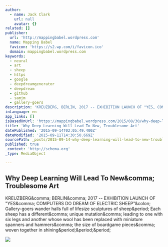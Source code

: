 ```yaml
---
author:
  - name: Jack Clark
    url: null
    avatar: {}
related: []
publisher:
  url: 'http://mappingbabel.wordpress.com'
  name: Mapping Babel
  favicon: 'https://s2.wp.com/i/favicon.ico'
  domain: mappingbabel.wordpress.com
keywords:
  - neural
  - art
  - sheep
  - https
  - google
  - deepdreamgenerator
  - deepdream
  - github
  - samim
  - gallery-goers
description: 'KREUZBERG, BERLIN, 2017 -- EXHIBITION LAUNCH OF "YES, COMPUTERS DO DREAM OF ELECTRIC SHEEP": Gallery-goers wander halls full of lifesize sculptures of sheep. Each sheep has a different, unique mutation, leading to one with six legs and another whose wool has been replaced with miniature spanners and hammers, the size of boardgame pieces, woven together in shining...'
inLanguage: en
app_links: []
isBasedOnUrl: 'https://mappingbabel.wordpress.com/2015/08/30/why-deep-learning-will-lead-to-new-troublesome-art/'
title: 'Why Deep Learning Will Lead To New, Troublesome Art'
datePublished: '2015-09-14T02:05:49.400Z'
dateModified: '2015-09-11T14:30:50.669Z'
sourcePath: _posts/2015-09-14-why-deep-learning-will-lead-to-new-troublesome-art.md
published: true
_context: 'http://schema.org'
_type: MediaObject

---
```

<article style=""><h1>Why Deep Learning Will Lead To New&amp;comma; Troublesome Art</h1><p>KREUZBERG&amp;comma; BERLIN&amp;comma; 2017 -- EXHIBITION LAUNCH OF "YES&amp;comma; COMPUTERS DO DREAM OF ELECTRIC SHEEP"&amp;colon; Gallery-goers wander halls full of lifesize sculptures of sheep&amp;period; Each sheep has a different&amp;comma; unique mutation&amp;comma; leading to one with six legs and another whose wool has been replaced with miniature spanners and hammers&amp;comma; the size of boardgame pieces&amp;comma; woven together in shining&amp;period;&amp;period;&amp;period;</p><img src="https://mappingbabel.files.wordpress.com/2015/08/a-neural-algorithm-for-artistic-stylwe.png?w=500" /></article>